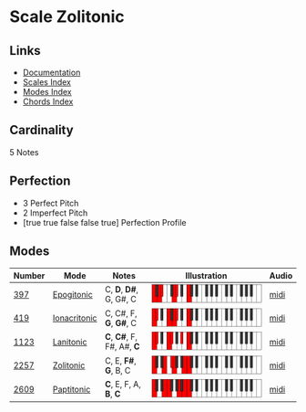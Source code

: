 # Scale Zolitonic

## Links

- [Documentation](README.md)
- [Scales Index](Scales.md)
- [Modes Index](Modes.md)
- [Chords Index](Chords.md)

## Cardinality

5 Notes

## Perfection

- 3 Perfect Pitch
- 2 Imperfect Pitch
- [true true false false true] Perfection Profile

## Modes

| Number | Mode | Notes | Illustration | Audio |
|--------|------|-------|--------------|-------|
| [397](https://ianring.com/musictheory/scales/397) | [Epogitonic](ModeEpogitonic.md) | C, **D**, **D#**, G, G#, C | ![CNaturalEpogitonic](ModeCNaturalEpogitonic.png) | [midi](https://github.com/edipermadi/music/blob/main/docs/ModeCNaturalEpogitonic.mid?raw=true) | 
| [419](https://ianring.com/musictheory/scales/419) | [Ionacritonic](ModeIonacritonic.md) | C, C#, F, **G**, **G#**, C | ![CNaturalIonacritonic](ModeCNaturalIonacritonic.png) | [midi](https://github.com/edipermadi/music/blob/main/docs/ModeCNaturalIonacritonic.mid?raw=true) | 
| [1123](https://ianring.com/musictheory/scales/1123) | [Lanitonic](ModeLanitonic.md) | **C**, **C#**, F, F#, A#, **C** | ![CNaturalLanitonic](ModeCNaturalLanitonic.png) | [midi](https://github.com/edipermadi/music/blob/main/docs/ModeCNaturalLanitonic.mid?raw=true) | 
| [2257](https://ianring.com/musictheory/scales/2257) | [Zolitonic](ModeZolitonic.md) | C, E, **F#**, **G**, B, C | ![CNaturalZolitonic](ModeCNaturalZolitonic.png) | [midi](https://github.com/edipermadi/music/blob/main/docs/ModeCNaturalZolitonic.mid?raw=true) | 
| [2609](https://ianring.com/musictheory/scales/2609) | [Paptitonic](ModePaptitonic.md) | **C**, E, F, A, **B**, **C** | ![CNaturalPaptitonic](ModeCNaturalPaptitonic.png) | [midi](https://github.com/edipermadi/music/blob/main/docs/ModeCNaturalPaptitonic.mid?raw=true) | 

